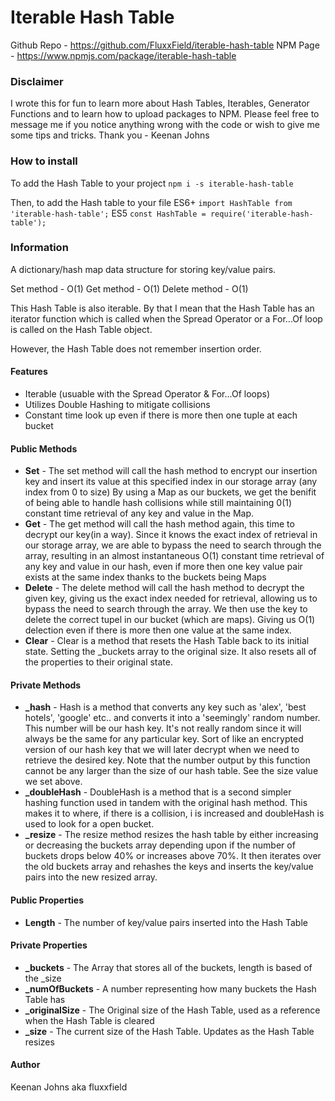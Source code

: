 # Iterable Hash Table

Github Repo - https://github.com/FluxxField/iterable-hash-table
NPM Page - https://www.npmjs.com/package/iterable-hash-table

### Disclaimer

I wrote this for fun to learn more about Hash Tables, Iterables, Generator Functions and to learn how to upload packages to NPM. Please feel free to message me if you notice anything wrong with the code or wish to give me some tips and tricks. Thank you - Keenan Johns

### How to install

To add the Hash Table to your project
`npm i -s iterable-hash-table`

Then, to add the Hash table to your file
ES6+
`import HashTable from 'iterable-hash-table';`
ES5
`const HashTable = require('iterable-hash-table');`

### Information

A dictionary/hash map data structure for storing key/value pairs. 

Set method - O(1)
Get method - O(1)
Delete method - O(1)

This Hash Table is also iterable. By that I mean that the Hash Table has an iterator function which is called when the Spread Operator or a For...Of loop is called on the Hash Table object.

However, the Hash Table does not remember insertion order.

#### Features

* Iterable (usuable with the Spread Operator & For...Of loops)
* Utilizes Double Hashing to mitigate collisions
* Constant time look up even if there is more then one tuple at each bucket

#### Public Methods

* **Set** - The set method will call the hash method to encrypt our insertion key and insert its value at this specified index in our storage array (any index from 0 to size) By using a Map as our buckets, we get the benifit of being able to handle hash collisions while still maintaining 0(1) constant time retrieval of any key and value in the Map.
* **Get** - The get method will call the hash method again, this time to decrypt our key(in a way). Since it knows the exact index of retrieval in our storage array, we are able to bypass the need to search through the array, resulting in an almost instantaneous O(1) constant time retrieval of any key and value in our hash, even if more then one key value pair exists at the same index thanks to the buckets being Maps
* **Delete** - The delete method will call the hash method to decrypt the given key, giving us the exact index needed for retrieval, allowing us to bypass the need to search through the array. We then use the key to delete the correct tupel in our bucket (which are maps). Giving us O(1) delection even if there is more then one value at the same index.
* **Clear** - Clear is a method that resets the Hash Table back to its initial state. Setting the _buckets array to the original size. It also resets all of the properties to their original state.

#### Private Methods

* **_hash** - Hash is a method that converts any key such as 'alex', 'best hotels', 'google' etc.. and converts it into a 'seemingly' random number. This number will be our hash key. It's not really random since it will always be the same for any particular key. Sort of like an encrypted version of our hash key that we will later decrypt when we need to retrieve the desired key. Note that the number output by this function cannot be any larger than the size of our hash table. See the size value we set above.
* **_doubleHash** - DoubleHash is a method that is a second simpler hashing function used in tandem with the original hash method. This makes it to where, if there is a collision, i is increased and doubleHash is used to look for a open bucket.
* **_resize** - The resize method resizes the hash table by either increasing or decreasing the buckets array depending upon if the number of buckets drops below 40% or increases above 70%. It then iterates over the old buckets array and rehashes the keys and inserts the key/value pairs into the new resized array.

#### Public Properties

* **Length** - The number of key/value pairs inserted into the Hash Table

#### Private Properties

* **_buckets** - The Array that stores all of the buckets, length is based of the _size
* **_numOfBuckets** - A number representing how many buckets the Hash Table has
* **_originalSize** - The Original size of the Hash Table, used as a reference when the Hash Table is cleared
* **_size** - The current size of the Hash Table. Updates as the Hash Table resizes

#### Author

Keenan Johns aka fluxxfield